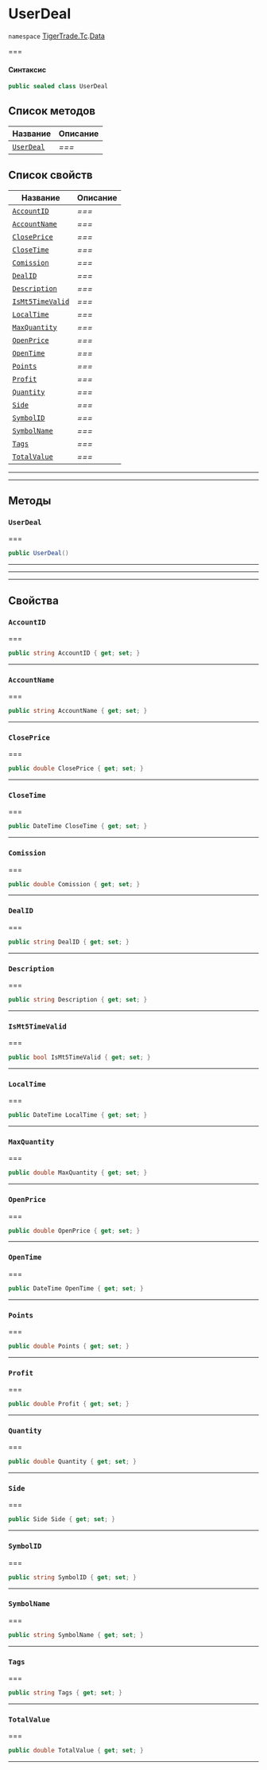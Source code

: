# UserDeal

`namespace` [TigerTrade.Tc](../).[Data](./)

\===

#### Синтаксис

```csharp
public sealed class UserDeal
```

## Список методов

| Название                                     | Описание |
| -------------------------------------------- | -------- |
| [`UserDeal`](userdeal.cs.md#method-userdeal) | _===_    |

## Список свойств

| Название                                                   | Описание |
| ---------------------------------------------------------- | -------- |
| [`AccountID`](userdeal.cs.md#property-accountid)           | _===_    |
| [`AccountName`](userdeal.cs.md#property-accountname)       | _===_    |
| [`ClosePrice`](userdeal.cs.md#property-closeprice)         | _===_    |
| [`CloseTime`](userdeal.cs.md#property-closetime)           | _===_    |
| [`Comission`](userdeal.cs.md#property-comission)           | _===_    |
| [`DealID`](userdeal.cs.md#property-dealid)                 | _===_    |
| [`Description`](userdeal.cs.md#property-description)       | _===_    |
| [`IsMt5TimeValid`](userdeal.cs.md#property-ismt5timevalid) | _===_    |
| [`LocalTime`](userdeal.cs.md#property-localtime)           | _===_    |
| [`MaxQuantity`](userdeal.cs.md#property-maxquantity)       | _===_    |
| [`OpenPrice`](userdeal.cs.md#property-openprice)           | _===_    |
| [`OpenTime`](userdeal.cs.md#property-opentime)             | _===_    |
| [`Points`](userdeal.cs.md#property-points)                 | _===_    |
| [`Profit`](userdeal.cs.md#property-profit)                 | _===_    |
| [`Quantity`](userdeal.cs.md#property-quantity)             | _===_    |
| [`Side`](userdeal.cs.md#property-side)                     | _===_    |
| [`SymbolID`](userdeal.cs.md#property-symbolid)             | _===_    |
| [`SymbolName`](userdeal.cs.md#property-symbolname)         | _===_    |
| [`Tags`](userdeal.cs.md#property-tags)                     | _===_    |
| [`TotalValue`](userdeal.cs.md#property-totalvalue)         | _===_    |

***

***

## Методы

### `UserDeal` <a href="#method-userdeal" id="method-userdeal"></a>

\===

```csharp
public UserDeal()
```

***

***

***

## Свойства

### `AccountID` <a href="#property-accountid" id="property-accountid"></a>

\===

```csharp
public string AccountID { get; set; }
```

***

### `AccountName` <a href="#property-accountname" id="property-accountname"></a>

\===

```csharp
public string AccountName { get; set; }
```

***

### `ClosePrice` <a href="#property-closeprice" id="property-closeprice"></a>

\===

```csharp
public double ClosePrice { get; set; }
```

***

### `CloseTime` <a href="#property-closetime" id="property-closetime"></a>

\===

```csharp
public DateTime CloseTime { get; set; }
```

***

### `Comission` <a href="#property-comission" id="property-comission"></a>

\===

```csharp
public double Comission { get; set; }
```

***

### `DealID` <a href="#property-dealid" id="property-dealid"></a>

\===

```csharp
public string DealID { get; set; }
```

***

### `Description` <a href="#property-description" id="property-description"></a>

\===

```csharp
public string Description { get; set; }
```

***

### `IsMt5TimeValid` <a href="#property-ismt5timevalid" id="property-ismt5timevalid"></a>

\===

```csharp
public bool IsMt5TimeValid { get; set; }
```

***

### `LocalTime` <a href="#property-localtime" id="property-localtime"></a>

\===

```csharp
public DateTime LocalTime { get; set; }
```

***

### `MaxQuantity` <a href="#property-maxquantity" id="property-maxquantity"></a>

\===

```csharp
public double MaxQuantity { get; set; }
```

***

### `OpenPrice` <a href="#property-openprice" id="property-openprice"></a>

\===

```csharp
public double OpenPrice { get; set; }
```

***

### `OpenTime` <a href="#property-opentime" id="property-opentime"></a>

\===

```csharp
public DateTime OpenTime { get; set; }
```

***

### `Points` <a href="#property-points" id="property-points"></a>

\===

```csharp
public double Points { get; set; }
```

***

### `Profit` <a href="#property-profit" id="property-profit"></a>

\===

```csharp
public double Profit { get; set; }
```

***

### `Quantity` <a href="#property-quantity" id="property-quantity"></a>

\===

```csharp
public double Quantity { get; set; }
```

***

### `Side` <a href="#property-side" id="property-side"></a>

\===

```csharp
public Side Side { get; set; }
```

***

### `SymbolID` <a href="#property-symbolid" id="property-symbolid"></a>

\===

```csharp
public string SymbolID { get; set; }
```

***

### `SymbolName` <a href="#property-symbolname" id="property-symbolname"></a>

\===

```csharp
public string SymbolName { get; set; }
```

***

### `Tags` <a href="#property-tags" id="property-tags"></a>

\===

```csharp
public string Tags { get; set; }
```

***

### `TotalValue` <a href="#property-totalvalue" id="property-totalvalue"></a>

\===

```csharp
public double TotalValue { get; set; }
```

***
